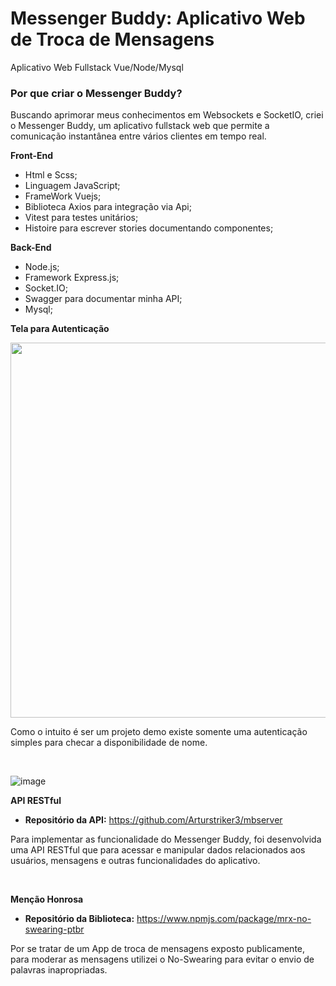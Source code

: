 # Messenger Buddy: Aplicativo Web de Troca de Mensagens

 Aplicativo Web Fullstack Vue/Node/Mysql

### Por que criar o Messenger Buddy?
 
 Buscando aprimorar meus conhecimentos em Websockets e SocketIO, criei o Messenger Buddy, um aplicativo fullstack web que permite a comunicação instantânea entre vários clientes em tempo real.
 
 **Front-End**
* Html e Scss;
* Linguagem JavaScript;
* FrameWork Vuejs;
* Biblioteca Axios para integração via Api;
* Vitest para testes unitários;
* Histoire para escrever stories documentando componentes;

 **Back-End**
* Node.js;
* Framework Express.js;
* Socket.IO;
* Swagger para documentar minha API;
* Mysql;

**Tela para Autenticação**
<div align="center">
<img src="![image](https://github.com/Arturstriker3/MessengerBuddy/assets/59231364/9de43235-4f3f-436d-9fae-430c0aba59a7)
" width="600px" height="600px" />
</div>
<p>Como o intuito é ser um projeto demo existe somente uma autenticação simples para checar a disponibilidade de nome.</p>
<br/>

![image](https://github.com/Arturstriker3/MessengerBuddy/assets/59231364/7aeaf0c8-1a6c-4bd9-83d3-4c21bc1b0bb2)


**API RESTful**
* **Repositório da API:** https://github.com/Arturstriker3/mbserver
<p>Para implementar as funcionalidade do Messenger Buddy, foi desenvolvida uma API RESTful que para acessar e manipular dados relacionados aos usuários, mensagens e outras funcionalidades do aplicativo.</p>
<br/>

**Menção Honrosa**
* **Repositório da Biblioteca:** https://www.npmjs.com/package/mrx-no-swearing-ptbr
<p>Por se tratar de um App de troca de mensagens exposto publicamente, para moderar as mensagens utilizei o No-Swearing para evitar o envio de palavras inapropriadas.</p>
<br/>
